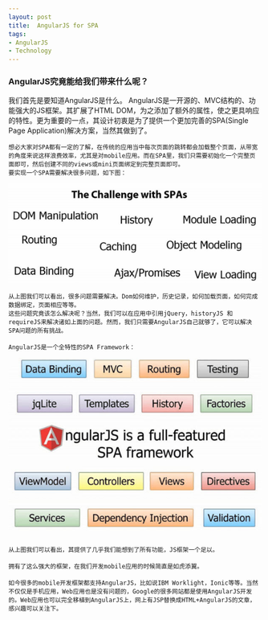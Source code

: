 ```yaml
---
layout: post
title:  AngularJS for SPA
tags:
- AngularJS
- Technology
---
```


<h3>AngularJS究竟能给我们带来什么呢？</h3>
    我们首先是要知道AngularJS是什么。
    AngularJS是一开源的、MVC结构的、功能强大的JS框架。其扩展了HTML DOM，为之添加了额外的属性，使之更具响应的特性。更为重要的一点，其设计初衷是为了提供一个更加完善的SPA(Single Page Application)解决方案，当然其做到了。

    想必大家对SPA都有一定的了解，在传统的应用当中每次页面的跳转都会加载整个页面，从带宽的角度来说这样浪费效率，尤其是对mobile应用。而在SPA里，我们只需要初始化一个完整页面即可，然后创建不同的views或mini页面绑定到完整页面即可。
    要实现一个SPA需要解决很多问题，如下图：

<p><img class="img-responsive" src="/static/img/folder2/angularjs1.jpg" alt="Challenge with SPAs" /></p>

    从上图我们可以看出，很多问题需要解决。Dom如何维护，历史记录，如何加载页面，如何完成数据绑定，页面相应等等。
    这些问题究竟该怎么解决呢？当然，我们可以在应用中引用jQuery，historyJS 和requireJS来解决诸如上面的问题。然而，我们只需要AngularJS自己就够了，它可以解决SPA问题的所有挑战。
    
    AngularJS是一个全特性的SPA Framework：

<p><img class="img-responsive" src="/static/img/folder2/angularjs2.jpg" alt="Challenge with SPAs" /></p>

    从上图我们可以看出，其提供了几乎我们能想到了所有功能，JS框架一个足以。
    
    拥有了这么强大的框架，在我们开发mobile应用的时候简直是如虎添翼。
    
    如今很多的mobile开发框架都支持AngularJS，比如说IBM Worklight，Ionic等等。当然不仅仅是手机应用，Web应用也是没有问题的，Google的很多网站都是使用AngularJS开发的。Web应用也可以完全移植到AngularJS上，网上有JSP替换成HTML+AngularJS的文章，感兴趣可以关注下。
